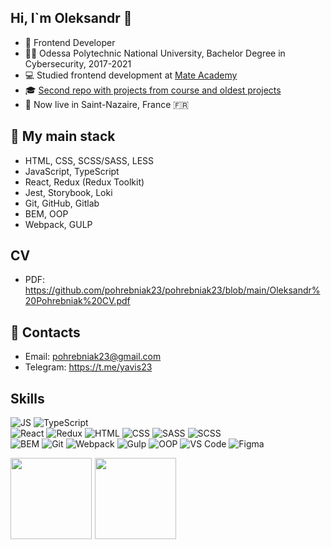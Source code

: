 ## Hi, I`m Oleksandr 👋

- 🏢 Frontend Developer
- 👨‍🎓 Odessa Polytechnic National University, Bachelor Degree in Cybersecurity, 2017-2021
- 💻 Studied frontend development at [Mate Academy](https://mate.academy/)
- 🎓 [Second repo with projects from course and oldest projects](https://github.com/yavis23)
- 📍 Now live in Saint-Nazaire, France 🇫🇷

## 💪  My main stack
- HTML, CSS, SCSS/SASS, LESS
- JavaScript, TypeScript
- React, Redux (Redux Toolkit)
- Jest, Storybook, Loki
- Git, GitHub, Gitlab
- BEM, OOP
- Webpack, GULP

## CV
* PDF: https://github.com/pohrebniak23/pohrebniak23/blob/main/Oleksandr%20Pohrebniak%20CV.pdf

## 🤝 Contacts
- Email: pohrebniak23@gmail.com
- Telegram: https://t.me/yavis23

## Skills

![JS](https://img.shields.io/badge/-JavaScript-20232A?style=for-the-badge&logo=javascript)
![TypeScript](https://img.shields.io/badge/-TypeScript-20232A?style=for-the-badge&logo=TypeScript)  
![React](https://img.shields.io/badge/-React-20232A?style=for-the-badge&logo=react)
![Redux](https://img.shields.io/badge/-Redux-20232A?style=for-the-badge&logo=redux)
![HTML](https://img.shields.io/badge/HTML-20232A?style=for-the-badge&logo=html5)
![CSS](https://img.shields.io/badge/-CSS-20232A?style=for-the-badge&logo=css3)
![SASS](https://img.shields.io/badge/-SASS-20232A?style=for-the-badge&logo=SASS)
![SCSS](https://img.shields.io/badge/-SCSS-20232A?style=for-the-badge&logo=SCSS)  
![BEM](https://img.shields.io/badge/-BEM-20232A?style=for-the-badge&logo=BEM) 
![Git](https://img.shields.io/badge/-Git-20232A?style=for-the-badge&logo=git)
![Webpack](https://img.shields.io/badge/-Webpack-20232A?style=for-the-badge&logo=webpack)
![Gulp](https://img.shields.io/badge/-gulp-20232A?style=for-the-badge&logo=gulp) 
![OOP](https://img.shields.io/badge/-OOP-20232A?style=for-the-badge&logo=oop) 
![VS Code](https://img.shields.io/badge/-VS_Code-20232A?style=for-the-badge&logo=visualstudiocode)
![Figma](https://img.shields.io/badge/-Figma-20232A?style=for-the-badge&logo=figma)

<div>
<a href="https://github-readme-stats.vercel.app/api?username=pohrebniak23&count_private=true&show_icons=true&hide=contribs,issues&theme=react">
<img align="left" height="130px" style="margin-right: 5px" src="https://github-readme-stats.vercel.app/api?username=pohrebniak23&count_private=true&show_icons=true&hide=contribs,issues&theme=react">
</a>
<a href="https://github-readme-stats.vercel.app/api/top-langs/?username=pohrebniak23&layout=compact&theme=react">
<img align="left" height="130px" src="https://github-readme-stats.vercel.app/api/top-langs/?username=pohrebniak23&layout=compact&theme=react"/>
</a>
</div>  
